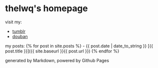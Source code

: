 # thelwq's homepage

visit my:

- [tumblr](http://tumblr.liuweiqiang.me/)
- [douban](https://www.douban.com/people/liriban/)

my posts:
  {% for post in site.posts %}
    - {{ post.date | date_to_string }} [{{ post.title }}]({{ site.baseurl }}{{ post.url }})
  {% endfor %}

generated by Markdown, powered by Github Pages
